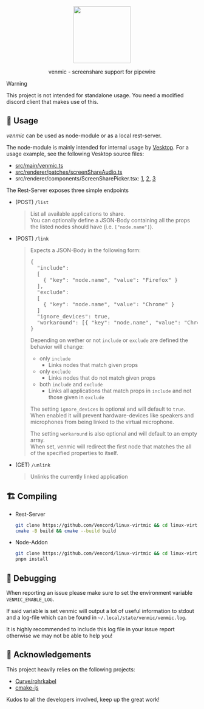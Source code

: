 <div align="center">

<img src="https://avatars.githubusercontent.com/u/113042587" width="150">

<br/>

venmic - screenshare support for pipewire

</div>

> [!WARNING]  
> This project is not intended for standalone usage. You need a modified discord client that makes use of this.

## 📖 Usage

_venmic_ can be used as node-module or as a local rest-server.

The node-module is mainly intended for internal usage by [Vesktop](https://github.com/Vencord/Vesktop).
For a usage example, see the following Vesktop source files:
- [src/main/venmic.ts](https://github.com/Vencord/Vesktop/blob/main/src/main/venmic.ts)
- [src/renderer/patches/screenShareAudio.ts](https://github.com/Vencord/Vesktop/blob/main/src/renderer/patches/screenShareAudio.ts)
- src/renderer/components/ScreenSharePicker.tsx: [1](https://github.com/Vencord/Vesktop/blob/4abae9c7082081dcae667916d9608e23adf688a9/src/renderer/components/ScreenSharePicker.tsx#L109-L115), [2](https://github.com/Vencord/Vesktop/blob/4abae9c7082081dcae667916d9608e23adf688a9/src/renderer/components/ScreenSharePicker.tsx#L253-L256), [3](https://github.com/Vencord/Vesktop/blob/4abae9c7082081dcae667916d9608e23adf688a9/src/renderer/components/ScreenSharePicker.tsx#L94)

The Rest-Server exposes three simple endpoints
* (POST) `/list`
  > List all available applications to share.  
  > You can optionally define a JSON-Body containing all the props the listed nodes should have (i.e. `["node.name"]`).

* (POST) `/link`  
  <blockquote>
  Expects a JSON-Body in the following form:
  <pre lang="json">
  {
    "include": 
    [
      { "key": "node.name", "value": "Firefox" }
    ],
    "exclude":
    [
      { "key": "node.name", "value": "Chrome" }
    ]
    "ignore_devices": true,
    "workaround": [{ "key": "node.name", "value": "Chrome" }]
  }
  </pre>

  Depending on wether or not `include` or `exclude` are defined the behavior will change:

  * only `include`
    * Links nodes that match given props
  * only `exclude`
    * Links nodes that do not match given props
  * both `include` and `exclude`
    * Links all applications that match props in `include` and not those given in `exclude`

  The setting `ignore_devices` is optional and will default to `true`.  
  When enabled it will prevent hardware-devices like speakers and microphones from being linked to the virtual microphone.

  The setting `workaround` is also optional and will default to an empty array.  
  When set, venmic will redirect the first node that matches the all of the specified properties to itself.
  </blockquote>

* (GET) `/unlink`
  > Unlinks the currently linked application

## 🏗️ Compiling

* Rest-Server
    ```bash
    git clone https://github.com/Vencord/linux-virtmic && cd linux-virtmic
    cmake -B build && cmake --build build
    ```

* Node-Addon
    ```bash
    git clone https://github.com/Vencord/linux-virtmic && cd linux-virtmic
    pnpm install
    ```

## 🐛 Debugging

When reporting an issue please make sure to set the environment variable `VENMIC_ENABLE_LOG`.

If said variable is set venmic will output a lot of useful information to stdout and a log-file which can be found in `~/.local/state/venmic/venmic.log`.

It is highly recommended to include this log file in your issue report otherwise we may not be able to help you!

## 🤝 Acknowledgements

This project heavily relies on the following projects:

* [Curve/rohrkabel](https://github.com/Curve/rohrkabel/)
* [cmake-js](https://github.com/cmake-js/cmake-js)

Kudos to all the developers involved, keep up the great work!
